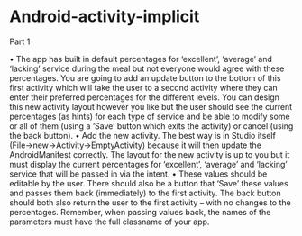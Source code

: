 # Android-activity-implicit

Part 1

• The app has built in default percentages for ‘excellent’, ‘average’ and ‘lacking’ service during the meal but not everyone
  would agree with these percentages. You are going to add an update button to the bottom of this first activity which will 
  take the user to a second activity where they can enter their preferred percentages for the different levels. You can design 
  this new activity layout however you like but the user should see the current percentages (as hints) for each type of service 
  and be able to modify some or all of them (using a ‘Save’ button which exits the activity) or cancel (using the back button).
• Add the new activity. The best way is in Studio itself (File->new->Activity->EmptyActivity) because it will then update the
  AndroidManifest correctly. The layout for the new activity is up to you but it must display the current percentages for 
  ‘excellent’, ‘average’ and ‘lacking’ service that will be passed in via the intent.
• These values should be editable by the user. There should also be a button that ‘Save’ these values and passes them back 
  (immediately) to the first activity. The back button should both also return the user to the first activity – with no changes 
  to the percentages. Remember, when passing values back, the names of the parameters must have the full classname of your app.
  

  
  
  
